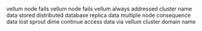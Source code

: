 vellum node fails vellum node fails vellum always addressed cluster name data stored distributed database replica data multiple node consequence data lost sprout dime continue access data via vellum cluster domain name